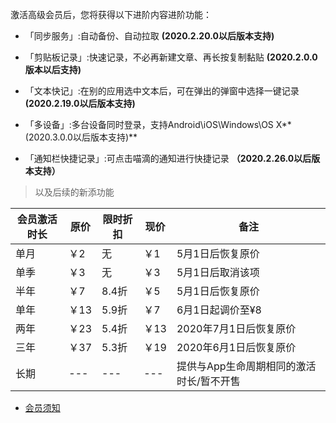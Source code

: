 激活高级会员后，您将获得以下进阶内容进阶功能：

* 「同步服务」:自动备份、自动拉取 **(2020.2.20.0以后版本支持)**

* 「剪贴板记录」:快速记录，不必再新建文章、再长按复制黏贴 **(2020.2.0.0版本以后支持)**

* 「文本快记」:在别的应用选中文本后，可在弹出的弹窗中选择一键记录 **(2020.2.19.0以后版本支持)**

* 「多设备」:多台设备同时登录，支持Android\iOS\Windows\OS X**(2020.3.0.0以后版本支持)**

* 「通知栏快捷记录」:可点击喵滴的通知进行快捷记录 **（2020.2.26.0以后版本支持）**

> 以及后续的新添功能

| 会员激活时长 | 原价 | 限时折扣 | 现价 | 备注 |
| --- | --- | --- | --- | --- |
| 单月 | ￥2 | 无 | ￥1 | 5月1日后恢复原价 |
| 单季 | ￥3 | 无 | ￥3 | 5月1日后取消该项 |
| 半年 | ￥7 | 8.4折 | ￥5 | 5月1日后恢复原价 |
| 单年 | ￥13 | 5.9折 | ￥7 | 6月1日起调价至¥8 |
| 两年 | ￥23 | 5.4折 | ￥13 | 2020年7月1日后恢复原价 |
| 三年 | ￥37 | 5.3折 | ￥19 | 2020年6月1日后恢复原价 |
| 长期 | --- | --- | --- | 提供与App生命周期相同的激活时长/暂不开售 |
 
* [会员须知](https://sunshinesudio.com/senior)
